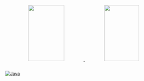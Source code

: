 
<div align="center">
  <a href="https://github.com/fernandacorreasz">
  <img width="48%" height="180em" width="500" src="https://github-readme-stats.vercel.app/api?username=fernandacorreasz&show_icons=true&theme=dark&include_all_commits=true&count_private=true"/>
  <img width="47%" height="180em"  width="500" src="https://github-readme-stats.vercel.app/api/top-langs/?username=fernandacorreasz&layout=compact&langs_count=7&theme=dark"/>
</div>

 ##
![Java](https://img.shields.io/badge/Java-007396?style=for-the-badge&logo=java&logoColor=white)
